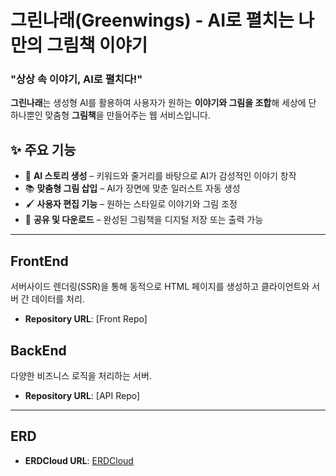 # 그린나래(Greenwings) - AI로 펼치는 나만의 그림책 이야기

### **"상상 속 이야기, AI로 펼치다!"**

**그린나래**는 생성형 AI를 활용하여 사용자가 원하는 **이야기와 그림을 조합**해 세상에 단 하나뿐인 맞춤형 **그림책**을 만들어주는 웹 서비스입니다.  

## ✨ 주요 기능
- 🎨 **AI 스토리 생성** – 키워드와 줄거리를 바탕으로 AI가 감성적인 이야기 창작
- 📚 **맞춤형 그림 삽입** – AI가 장면에 맞춘 일러스트 자동 생성
- 🖌 **사용자 편집 기능** – 원하는 스타일로 이야기와 그림 조정
- 📲 **공유 및 다운로드** – 완성된 그림책을 디지털 저장 또는 출력 가능

---

## FrontEnd
서버사이드 렌더링(SSR)을 통해 동적으로 HTML 페이지를 생성하고 클라이언트와 서버 간 데이터를 처리.
- **Repository URL**: [Front Repo]

## BackEnd
다양한 비즈니스 로직을 처리하는 서버.
- **Repository URL**: [API Repo]


---

## ERD
- **ERDCloud URL**: [ERDCloud](https://www.erdcloud.com/d/C6RhNM2R5WshWguAW)




